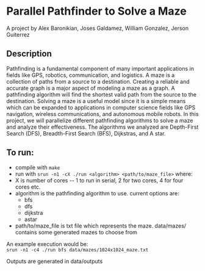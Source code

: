 # Parallel Pathfinder to Solve a Maze
A project by Alex Baronikian, Joses Galdamez, William Gonzalez, Jerson Guiterrez

## Description
Pathfinding is a fundamental component of many important applications in fields like GPS, robotics, communication, and logistics. A maze is a collection of paths from a source to a destination. Creating a reliable and accurate graph is a major aspect of modeling a maze as a graph. A pathfinding algorithm will find the shortest valid path from the source to the destination. Solving a maze is a useful model since it is a simple means which can be expanded to applications in computer science fields like GPS navigation, wireless communications, and autonomous mobile robots. In this project, we will parallelize different pathfinding algorithms to solve a maze and analyze their effectiveness. The algorithms we analyzed are Depth-First Search (DFS), Breadth-First Search (BFS), Dijkstras, and A star.

## To run:
- compile with `make`
- run with `srun -n1 -cX ./run <algorithm> <path/to/maze_file>` where:
- X is number of cores -- 1 to run in serial, 2 for two cores, 4 for four cores etc.
- algorithm is the pathfinding algorithm to use. current options are:
	- bfs
	- dfs
	- dijkstra
	- astar
- path/to/maze_file is txt file which represents the maze. data/mazes/ contains some generated mazes to choose from

An example execution would be:  
`srun -n1 -c4 ./run bfs data/mazes/1024x1024_maze.txt`  
  
Outputs are generated in data/outputs
